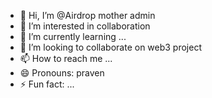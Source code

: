 - 👋 Hi, I’m @Airdrop mother admin
- 👀 I’m interested in collaboration 
- 🌱 I’m currently learning ...
- 💞️ I’m looking to collaborate on web3 project 
- 📫 How to reach me ...
- 😄 Pronouns: praven
- ⚡ Fun fact: ...

<!---
Airdropmother/Airdropmother is a ✨ special ✨ repository because its `README.md` (this file) appears on your GitHub profile.
You can click the Preview link to take a look at your changes.
--->
